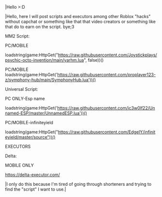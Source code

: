 |Hello >:D


|Hello, here I will post scripts and executors among other Roblox "hacks" without capchat or something like that that video creators or something like that do to earn on the script. bye;3



MM2 Script:

PC/MOBILE

loadstring(game:HttpGet("https://raw.githubusercontent.com/Joystickplays/psychic-octo-invention/main/yarhm.lua", false))()

PC/MOBILE
 loadstring(game:HttpGet('https://raw.githubusercontent.com/proplayer123-z/symphony-hub/main/SymphonyHub.lua'))() 

Universal Script:

PC ONLY-Esp name

loadstring(game:HttpGet('https://raw.githubusercontent.com/ic3w0lf22/Unnamed-ESP/master/UnnamedESP.lua'))()

PC/MOBILE-infiniteyield

loadstring(game:HttpGet("https://raw.githubusercontent.com/EdgeIY/infiniteyield/master/source"))()


EXECUTORS

Delta:

MOBILE ONLY

https://delta-executor.com/











































































|I only do this because I'm tired of going through shorteners and trying to find the "script" I want to use.|
